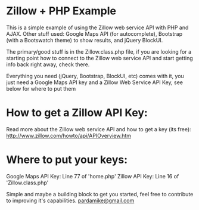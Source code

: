 # Zillow + PHP Example

This is a simple example of using the Zillow web service API with PHP and AJAX.  Other stuff used: Google Maps API (for autocomplete), Bootstrap (with a Bootswatch theme) to show results, and jQuery BlockUI.  

The primary/good stuff is in the Zillow.class.php file, if you are looking for a starting point how to connect to the Zillow web service API and start getting info back right away, check there.

Everything you need (jQuery, Bootstrap, BlockUI, etc) comes with it, you just need a Google Maps API key and a Zillow Web Service API Key, see below for where to put them

# How to get a Zillow API Key:
Read more about the Zillow web service API and how to get a key (its free):
http://www.zillow.com/howto/api/APIOverview.htm

# Where to put your keys:
Google Maps API Key: Line 77 of 'home.php'
Zillow API Key: Line 16 of 'Zillow.class.php'

Simple and maybe a building block to get you started, feel free to contribute to improving it's capabilities.  pardamike@gmail.com
